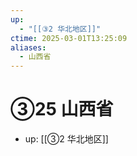 ```yaml
---
up:
  - "[[③2 华北地区]]"
ctime: 2025-03-01T13:25:09
aliases:
  - 山西省
---
```


# ③25 山西省

- up: [[③2 华北地区]]

